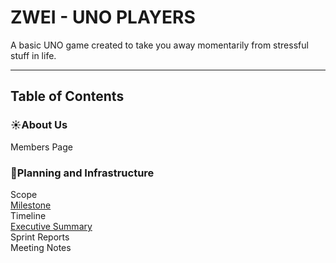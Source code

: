 # ZWEI - UNO PLAYERS

A basic UNO game created to take you away momentarily from stressful stuff in life.

---
## Table of Contents
### ☀️About Us
Members Page
### 📒Planning and Infrastructure
Scope
<br>[Milestone](Requirements/Milestones.md)
<br>Timeline
<br>[Executive Summary](Requirements/ExecutiveSummary.md)
<br>Sprint Reports
<br>Meeting Notes




